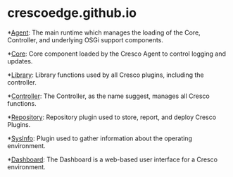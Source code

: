 # crescoedge.github.io

*[Agent](https://github.com/CrescoEdge/agent): The main runtime which manages the loading of the Core, Controller, and underlying OSGi support components.

 *[Core](https://github.com/CrescoEdge/core):  Core component loaded by the Cresco Agent to control logging and updates.
 
 *[Library](https://github.com/CrescoEdge/library):  Library functions used by all Cresco plugins, including the controller.
 
 *[Controller](https://github.com/CrescoEdge/controller):  The Controller, as the name suggest, manages all Cresco functions.
 
 *[Repository](https://github.com/CrescoEdge/repo): Repository plugin used to store, report, and deploy Cresco Plugins.
 
 *[SysInfo](https://github.com/CrescoEdge/sysinfo):  Plugin used to gather information about the operating environment.
 
 *[Dashboard](https://github.com/CrescoEdge/dashboard):  The Dashboard is a web-based user interface for a Cresco environment. 
 

